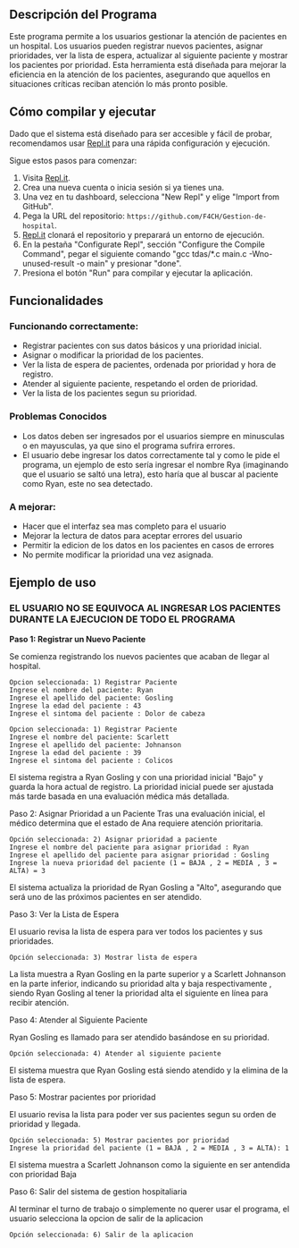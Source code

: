 ## Descripción del Programa

Este programa permite a los usuarios gestionar la atención de pacientes en un hospital. Los usuarios pueden registrar nuevos pacientes, asignar prioridades, ver la lista de espera, actualizar al siguiente paciente y mostrar los pacientes por prioridad. Esta herramienta está diseñada para mejorar la eficiencia en la atención de los pacientes, asegurando que aquellos en situaciones críticas reciban atención lo más pronto posible.

## Cómo compilar y ejecutar

Dado que el sistema está diseñado para ser accesible y fácil de probar, recomendamos usar [Repl.it](http://repl.it/) para una rápida configuración y ejecución. 

Sigue estos pasos para comenzar:

1. Visita [Repl.it](https://repl.it/).
2. Crea una nueva cuenta o inicia sesión si ya tienes una.
3. Una vez en tu dashboard, selecciona "New Repl" y elige "Import from GitHub".
4. Pega la URL del repositorio: `https://github.com/F4CH/Gestion-de-hospital`.
5. [Repl.it](http://repl.it/) clonará el repositorio y preparará un entorno de ejecución.
6. En la pestaña "Configurate Repl", sección "Configure the Compile Command", pegar el siguiente comando "gcc tdas/*.c main.c -Wno-unused-result -o main" y presionar "done".
7. Presiona el botón "Run" para compilar y ejecutar la aplicación.

## Funcionalidades

### Funcionando correctamente:

- Registrar pacientes con sus datos básicos y una prioridad inicial.
- Asignar o modificar la prioridad de los pacientes.
- Ver la lista de espera de pacientes, ordenada por prioridad y hora de registro.
- Atender al siguiente paciente, respetando el orden de prioridad.
- Ver la lista de los pacientes segun su prioridad.

### Problemas Conocidos

- Los datos deben ser ingresados por el usuarios siempre en minusculas o en mayusculas, ya que sino el programa sufrira errores.
- El usuario debe ingresar los datos correctamente tal y como le pide el programa, un ejemplo de esto sería ingresar el nombre Rya (imaginando que el usuario se saltó una letra), esto haría que al buscar al paciente como Ryan, este no sea detectado.

### A mejorar:
- Hacer que el interfaz sea mas completo para el usuario
- Mejorar la lectura de datos para aceptar errores del usuario
- Permitir la edicion de los datos en los pacientes en casos de errores
- No permite modificar la prioridad una vez asignada.

## Ejemplo de uso

### EL USUARIO NO SE EQUIVOCA AL INGRESAR LOS PACIENTES DURANTE LA EJECUCION DE TODO EL PROGRAMA

**Paso 1: Registrar un Nuevo Paciente**

Se comienza registrando los nuevos pacientes que acaban de llegar al hospital.
````
Opcion seleccionada: 1) Registrar Paciente
Ingrese el nombre del paciente: Ryan
Ingrese el apellido del paciente: Gosling
Ingrese la edad del paciente : 43
Ingrese el sintoma del paciente : Dolor de cabeza
````
````
Opcion seleccionada: 1) Registrar Paciente
Ingrese el nombre del paciente: Scarlett
Ingrese el apellido del paciente: Johnanson
Ingrese la edad del paciente : 39
Ingrese el sintoma del paciente : Colicos
````

El sistema registra a Ryan Gosling y  con una prioridad inicial "Bajo" y guarda la hora actual de registro. La prioridad inicial puede ser ajustada más tarde basada en una evaluación médica más detallada.


Paso 2: Asignar Prioridad a un Paciente
Tras una evaluación inicial, el médico determina que el estado de Ana requiere atención prioritaria.

````
Opción seleccionada: 2) Asignar prioridad a paciente
Ingrese el nombre del paciente para asignar prioridad : Ryan 
Ingrese el apellido del paciente para asignar prioridad : Gosling
Ingrese la nueva prioridad del paciente (1 = BAJA , 2 = MEDIA , 3 = ALTA) = 3
````


El sistema actualiza la prioridad de Ryan Gosling a "Alto", asegurando que será uno de las próximos pacientes en ser atendido.


Paso 3: Ver la Lista de Espera


El usuario revisa la lista de espera para ver todos los pacientes y sus prioridades.

````
Opción seleccionada: 3) Mostrar lista de espera
````


La lista muestra a Ryan Gosling en la parte superior y a Scarlett Johnanson en la parte inferior, indicando su prioridad alta y baja respectivamente , siendo Ryan Gosling al tener la prioridad alta el siguiente en línea para recibir atención.


Paso 4: Atender al Siguiente Paciente


Ryan Gosling es llamado para ser atendido basándose en su prioridad.

````
Opción seleccionada: 4) Atender al siguiente paciente
````

El sistema muestra que Ryan Gosling está siendo atendido y la elimina de la lista de espera.


Paso 5: Mostrar pacientes por prioridad


El usuario revisa la lista para poder ver sus pacientes segun su orden de prioridad y llegada.
````
Opción seleccionada: 5) Mostrar pacientes por prioridad
Ingrese la prioridad del paciente (1 = BAJA , 2 = MEDIA , 3 = ALTA): 1
````

El sistema muestra a Scarlett Johnanson como la siguiente en ser antendida con prioridad Baja

Paso 6: Salir del sistema de gestion hospitaliaria

Al terminar el turno de trabajo o simplemente no querer usar el programa, el usuario selecciona la opcion de salir de la aplicacion
````
Opción seleccionada: 6) Salir de la aplicacion
````
